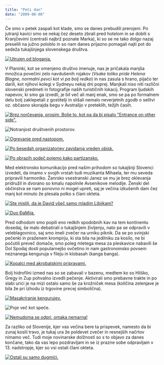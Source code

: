 ```yaml
---
title: "Peti dan"
date: "2009-08-08"
---
```


Če smo v petek zaspali kot klade, smo se danes prebudili prerojeni. Po jutranji kavici smo se nekaj čez deseto zbrali pred hotelom in se dobili s Kranjčevimi (centraši najbrž poznate Marka), ki so se ne tako dolgo nazaj preselili na južno poloblo in so nam danes prijazno pomagali najti pot do sedeža tukajšnjega slovenskega društva.

[![Utrujen od bloganja.](/images/avstralija/dsc_8552.jpg "DSC_8552")](/images/avstralija/dsc_8552.jpg)

V Planinki, kot se omenjeno društvo imenuje, nas je pričakala manjša množica povečini zelo navdušenih rojakov (_Vsake toliko pride Helena Blagne, normalni pevci kot vi pa bolj redko_) in nas zasula s hrano, pijačo ter darili, kot njihovi kolegi v Sydneyu nekaj dni poprej. Manjkali niso niti različni slovenski predmeti in fotografije naših turističnih lokacij. Program ljudskih napevov, ki smo ga izvedli, je bil več ali manj enak, smo se pa po formalnem delu bolj zaklepetali z gostitelji in slišali nemalo neverjetnih zgodb o selitvi oz. občasno skorajda begu v Avstralijo v preteklih, težjih časih.

[![Brez norčevanja, prosim. Bolje to, kot pa da bi pisalo "Entrance on other side".](/images/avstralija/dsc_8557.jpg "DSC_8557")](/images/avstralija/dsc_8557.jpg)

![Notranjost društvenih prostorov.](/images/avstralija/dsc_8561.jpg "DSC_8561")

[![Ogrevanje pred nastopom.](/images/avstralija/dsc_8570.jpg "DSC_8570")](/images/avstralija/dsc_8570.jpg)

[![Po besedah organizatorjev zavidanja vreden obisk.](/images/avstralija/dsc_8590.jpg "DSC_8590")](/images/avstralija/dsc_8590.jpg)

[![Po obrazih sodeč pojemo kako partizansko.](/images/avstralija/dsc_8610.jpg "DSC_8610")](/images/avstralija/dsc_8610.jpg)

Med elektronsko komunikacijo pred našim prihodom so tukajšnji Slovenci izvedeli, da imamo v svojih vrstah tudi muzikanta Mihaela, ter mu seveda pripravili harmoniko. Žanrsko vsestranski Janez se mu je brez oklevanja pridružil in dvorano so kmalu napolnile Avsenikove melodije. Ženski del občinstva se nam ponovno ni mogel upreti, saj je večina izkušenih dam čez manj kot minuto že plesala polko s člani okteta.

[![Ste mislili, da je David všeč samo mladim Libijkam?](/images/avstralija/dsc_8625.jpg "DSC_8625")](/images/avstralija/dsc_8625.jpg)

[![Duo ĐaMija.](/images/avstralija/dsc_8641.jpg "DSC_8641")](/images/avstralija/dsc_8641.jpg)

Pred odhodom smo popili eno redkih spodobnih kav na tem kontinentu dosedaj, še malo debatirali o tukajšnjem življenju, nato pa se odpravili v veleblagovnico, saj smo imeli zvečer na urniku piknik. Da se po svinjski pečenki in praženem krompirju, ki sta bila na jedilniku za kosilo, ne bi počutili preveč domače, smo poleg mletega mesa za pleskavice nabavili še Dol Spodaj dosti popularnejšo ovčetino in nam gastronomsko povsem neznanega kenguruja v fileju in klobasah (kanga banga).

[![Kopalci med akrobatskimi pripravami.](/images/avstralija/dsc_8666.jpg "DSC_8666")](/images/avstralija/dsc_8666.jpg)

Bolj hidrofilni izmed nas so se zabavali v bazenu, medtem ko so Hliško, Gregy in Zup pohvalno izvedli pečenje. Aktivirali smo prebavne trakte in po slabi urici je na mizi ostalo samo še za krožniček mesa (količina zelenjave je bila že pri izhodu iz trgovine precej simbolična).

[![Masakriranje kengurujev.](/images/avstralija/dsc_8669.jpg "DSC_8669")](/images/avstralija/dsc_8669.jpg)

![Poje več kot speče.](/images/avstralija/dsc_8673.jpg "DSC_8673")

[![Nemudoma se odpri, omaka nemarna!](/images/avstralija/dsc_8677.jpg "DSC_8677")](/images/avstralija/dsc_8677.jpg)

Za razliko od Slovenije, kjer vas večina bere ta prispevek, namesto da bi zunaj kosili travo, je tukaj ura že poldevet zvečer in resnejših načrtov nimamo več. Tudi moje novinarske dolžnosti so s to objavo za danes končane, tako da vas lepo pozdravljam in se iz prazne sobe odpravljam v 13. nadstropje, kjer so vsi ostali člani okteta.

[![Ostali su samo dugmići.](/images/avstralija/dsc_8684.jpg "DSC_8684")](/images/avstralija/dsc_8684.jpg)
